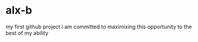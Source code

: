 # alx-b
my first github project
i am committed to maximixing this opportunity to the best of my ability
